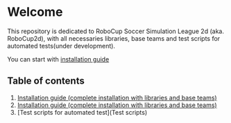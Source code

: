 # Welcome
This repository is  dedicated to RoboCup Soccer Simulation League 2d (aka. RoboCup2d), with all necessaries libraries, base teams and test scripts  for automated tests(under development).

You can start with [installation guide](Sources)

## Table of contents
1.  [Installation guide (complete installation with libraries and base teams)](Sources)
1.  [Installation guide (complete installation with libraries and base teams)](Sources)
2.  [Test scripts for automated test](Test scripts)
